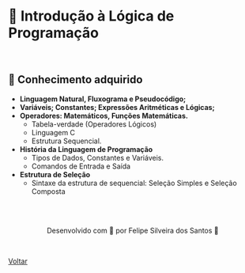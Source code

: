 <h1>🤖 Introdução à Lógica de Programação</h1>

<br>

<h2> 🧠 Conhecimento adquirido </h2>

- **Linguagem Natural, Fluxograma e Pseudocódigo;**
- **Variáveis; Constantes; Expressões Aritméticas e Lógicas;**
- **Operadores: Matemáticos, Funções Matemáticas.**
  - Tabela-verdade (Operadores 
  Lógicos)
  - Linguagem C
  - Estrutura Sequencial.
- **História da Linguagem de Programação**
  - Tipos de Dados, Constantes e Variáveis.
  - Comandos de Entrada e Saída
- **Estrutura de Seleção**
  - Sintaxe da estrutura de sequencial: Seleção Simples e Seleção Composta 


<br><br>

<p align="center"> Desenvolvido com 💜 por Felipe Silveira dos Santos 👋 <p>


<br>

<a href="./README.md">Voltar</a>
